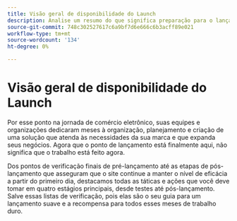 ```yaml
---
title: Visão geral de disponibilidade do Launch
description: Analise um resumo do que significa preparação para o lançamento para implementações do Adobe Commerce.
source-git-commit: 748c302527617c6a9bf7d6e666c6b3acff89e021
workflow-type: tm+mt
source-wordcount: '134'
ht-degree: 0%

---
```



# Visão geral de disponibilidade do Launch

Por esse ponto na jornada de comércio eletrônico, suas equipes e organizações dedicaram meses à organização, planejamento e criação de uma solução que atenda às necessidades da sua marca e que expanda seus negócios. Agora que o ponto de lançamento está finalmente aqui, não significa que o trabalho está feito agora.

Dos pontos de verificação finais de pré-lançamento até as etapas de pós-lançamento que asseguram que o site continue a manter o nível de eficácia a partir do primeiro dia, destacamos todas as táticas e ações que você deve tomar em quatro estágios principais, desde testes até pós-lançamento. Salve essas listas de verificação, pois elas são o seu guia para um lançamento suave e a recompensa para todos esses meses de trabalho duro.
